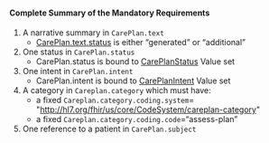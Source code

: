 #### Complete Summary of the Mandatory Requirements

1.  A narrative summary in `CarePlan.text`
    -   [CarePlan.text.status] is either “generated” or “additional”
1.  One status in `CarePlan.status`
    -   CarePlan.status is bound to [CarePlanStatus] Value set
1.  One intent in `CarePlan.intent`
    -   CarePlan.intent is bound to [CarePlanIntent] Value set
1.  A category in `Careplan.category` which must have:
    -   a fixed `Careplan.category.coding.system`= "http://hl7.org/fhir/us/core/CodeSystem/careplan-category"
    -   a fixed `Careplan.category.coding.code`=“assess-plan”
1.  One reference to a patient in `CarePlan.subject`


  [CarePlan.text.status]: http://hl7.org/fhir/STU3/valueset-narrative-status.html
  [CarePlanStatus]: http://hl7.org/fhir/STU3/valueset-care-plan-status.html
  [CarePlanIntent]: http://hl7.org/fhir/STU3/valueset-care-plan-intent.html
 [http://hl7.org/fhir/us/daf/CodeSystemCarePlan-category]: CodeSystem-careplan-category.html
